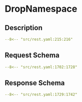 # DropNamespace

## Description

```yaml
--8<-- "src/rest.yaml:215:216"
```

## Request Schema

```yaml
--8<-- "src/rest.yaml:1702:1728"
```
## Response Schema

```yaml
--8<-- "src/rest.yaml:1729:1742"
```
